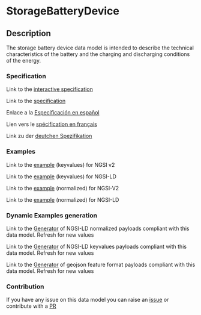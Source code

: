 # StorageBatteryDevice

## Description 

The storage battery device data model is intended to describe the technical characteristics of the battery and the charging and discharging conditions of the energy.
### Specification

Link to the [interactive specification](https://swagger.lab.fiware.org/?url=https://github.com/smart-data-models/dataModel.Battery/blob/master/StorageBatteryDevice/swagger.yaml)

Link to the [specification](https://github.com/smart-data-models/dataModel.Battery/blob/master/StorageBatteryDevice/doc/spec.md)

Enlace a la [Especificación en español](https://github.com/smart-data-models/dataModel.Battery/blob/master/StorageBatteryDevice/doc/spec_ES.md)

Lien vers le [spécification en français](https://github.com/smart-data-models/dataModel.Battery/blob/master/StorageBatteryDevice/doc/spec_FR.md)

Link zu der [deutchen Spezifikation](https://github.com/smart-data-models/dataModel.Battery/blob/master/StorageBatteryDevice/doc/spec_DE.md)
### Examples

Link to the [example](https://github.com/smart-data-models/dataModel.Battery/blob/master/StorageBatteryDevice/examples/example.json) (keyvalues) for NGSI v2

Link to the [example](https://github.com/smart-data-models/dataModel.Battery/blob/master/StorageBatteryDevice/examples/example.jsonld) (keyvalues) for NGSI-LD

Link to the [example](https://github.com/smart-data-models/dataModel.Battery/blob/master/StorageBatteryDevice/examples/example-normalized.json) (normalized) for NGSI-V2

Link to the [example](https://github.com/smart-data-models/dataModel.Battery/blob/master/StorageBatteryDevice/examples/example-normalized.jsonld) (normalized) for NGSI-LD
### Dynamic Examples generation

Link to the [Generator](https://smartdatamodels.org/extra/ngsi-ld_generator_v0.92.php?schemaUrl=https://raw.githubusercontent.com/smart-data-models/dataModel.Battery/master/StorageBatteryDevice/schema.json&email=info@smartdatamodels.org) of NGSI-LD normalized payloads compliant with this data model. Refresh for new values

Link to the [Generator](https://smartdatamodels.org/extra/ngsi-ld_generator_keyvalues_v0.92.php?schemaUrl=https://raw.githubusercontent.com/smart-data-models/dataModel.Battery/master/StorageBatteryDevice/schema.json&email=info@smartdatamodels.org) of NGSI-LD keyvalues payloads compliant with this data model. Refresh for new values

Link to the [Generator](https://smartdatamodels.org/extra/geojson_features_generator_v1.0.php?schemaUrl=https://raw.githubusercontent.com/smart-data-models/dataModel.Battery/master/StorageBatteryDevice/schema.json&email=info@smartdatamodels.org) of geojson feature format payloads compliant with this data model. Refresh for new values
### Contribution

 If you have any issue on this data model you can raise an [issue](https://github.com/smart-data-models/dataModel.Battery/issues)  or contribute with a [PR](https://github.com/smart-data-models/dataModel.Battery/pulls)
